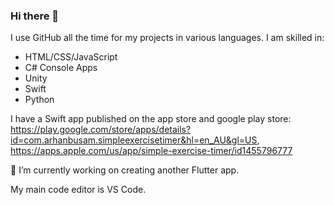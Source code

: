 ### Hi there 👋

<!--
**arbusam/arbusam** is a ✨ _special_ ✨ repository because its `README.md` (this file) appears on your GitHub profile.

Here are some ideas to get you started:

- 🔭 I’m currently working on ...
- 🌱 I’m currently learning ...
- 👯 I’m looking to collaborate on ...
- 🤔 I’m looking for help with ...
- 💬 Ask me about ...
- 📫 How to reach me: ...
- 😄 Pronouns: ...
- ⚡ Fun fact: ...
-->

I use GitHub all the time for my projects in various languages.
I am skilled in:
- HTML/CSS/JavaScript
- C# Console Apps
- Unity
- Swift
- Python

I have a Swift app published on the app store and google play store: https://play.google.com/store/apps/details?id=com.arhanbusam.simpleexercisetimer&hl=en_AU&gl=US, https://apps.apple.com/us/app/simple-exercise-timer/id1455796777

🔭 I’m currently working on creating another Flutter app.

My main code editor is VS Code.
